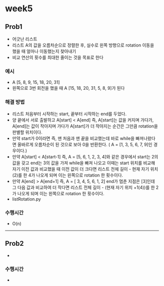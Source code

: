
# week5
## Prob1
- 어긋난 리스트
- 리스트 A의 값을 오름차순으로 정렬한 후, 실수로 왼쪽 방향으로 rotation 이동을 했을 때 얼마나 이동했는지 찾아내기
- 비교 연산의 횟수를 최대한 줄이는 것을 목표로 한다


### 예시
- A [5, 8, 9, 15, 18, 20, 31]
- 왼쪽으로 3번 회전을 했을 때 A [15, 18, 20, 31, 5, 8, 9]가 된다


### 해결 방법
- 리스트 처음부터 시작하는 start, 끝부터 시작하는 end를 두었다. 
- 양 끝에서 서로 출발하고 A[start] < A[end] 즉, A[start]는 값을 커지며 가다가, A[end]는 값이 작아지며 가다가 A[start]가 더 작아지는 순간은 그만큼 rotation을 판별할 위치이다.
- 만약 start가 0이라면 즉, 맨 처음과 맨 끝을 비교했는데 바로 while을 빠져나왔다면 올바르게 오름차순이 된 것으로 보아 0을 반환한다. ( A = [1, 3, 5, 6, 7, 9]인 경우이다.)
- 만약 A[start] < A[start-1] 즉, A = [5, 6, 1, 2, 3, 4]와 같은 경우에서 start는 2의 값을 갖고 end는 3의 값을 가져 while을 빠져 나오고 이때는 start 위치를 비교해 자기 이전 값과 비교했을 때 이전 값이 더 크다면 리스트 전체 길이 - 현재 자기 위치(2)를 한 4가 나오게 되며 이는 왼쪽으로 rotation 한 횟수이다.
- 만약 A[end] > A[end+1] 즉, A = [ 3, 4, 5, 6, 1, 2] end가 멈춘 지점은 [3]인데 그 다음 값과 비교하여 더 작다면 리스트 전체 길이 - (현재 자기 위치 +1(4))를 한 2가 나오게 되며 이는 왼쪽으로 rotation 한 횟수이다. 
- listRotation.py


### 수행시간
- O(n)


---

## Prob2
- 
### 수행시간
-  




